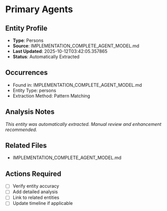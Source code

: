 # Primary Agents

## Entity Profile
- **Type**: Persons
- **Source**: IMPLEMENTATION_COMPLETE_AGENT_MODEL.md
- **Last Updated**: 2025-10-12T03:42:05.357865
- **Status**: Automatically Extracted

## Occurrences
- Found in: IMPLEMENTATION_COMPLETE_AGENT_MODEL.md
- Entity Type: persons
- Extraction Method: Pattern Matching

## Analysis Notes
*This entity was automatically extracted. Manual review and enhancement recommended.*

## Related Files
- IMPLEMENTATION_COMPLETE_AGENT_MODEL.md

## Actions Required
- [ ] Verify entity accuracy
- [ ] Add detailed analysis
- [ ] Link to related entities
- [ ] Update timeline if applicable
